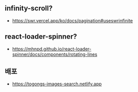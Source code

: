 ## infinity-scroll?

  - https://swr.vercel.app/ko/docs/pagination#useswrinfinite

## react-loader-spinner?

  - https://mhnpd.github.io/react-loader-spinner/docs/components/rotating-lines

## 배포
  - https://togongs-images-search.netlify.app
